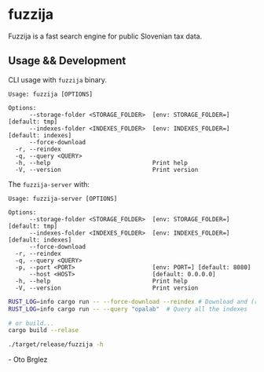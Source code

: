 # fuzzija

Fuzzija is a fast search engine for public Slovenian tax data.

## Usage && Development

CLI usage with `fuzzija` binary.

```
Usage: fuzzija [OPTIONS]

Options:
      --storage-folder <STORAGE_FOLDER>  [env: STORAGE_FOLDER=] [default: tmp]
      --indexes-folder <INDEXES_FOLDER>  [env: INDEXES_FOLDER=] [default: indexes]
      --force-download
  -r, --reindex
  -q, --query <QUERY>
  -h, --help                             Print help
  -V, --version                          Print version
```

The `fuzzija-server` with:

```
Usage: fuzzija-server [OPTIONS]

Options:
      --storage-folder <STORAGE_FOLDER>  [env: STORAGE_FOLDER=] [default: tmp]
      --indexes-folder <INDEXES_FOLDER>  [env: INDEXES_FOLDER=] [default: indexes]
      --force-download
  -r, --reindex
  -q, --query <QUERY>
  -p, --port <PORT>                      [env: PORT=] [default: 8080]
      --host <HOST>                      [default: 0.0.0.0]
  -h, --help                             Print help
  -V, --version                          Print version
````

```bash
RUST_LOG=info cargo run -- --force-download --reindex # Download and (re)index the data
RUST_LOG=info cargo run -- --query "opalab"  # Query all the indexes

# or build...
cargo build --relase

./target/release/fuzzija -h
```

\- Oto Brglez

